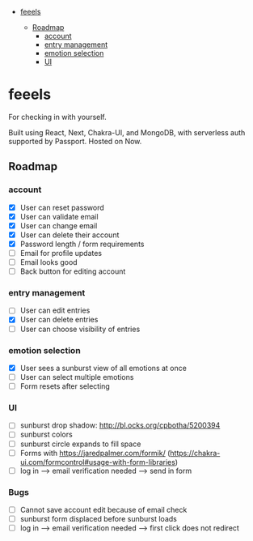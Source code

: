 - [feeels](#feeels)

  - [Roadmap](#roadmap)
    - [account](#account)
    - [entry management](#entry-management)
    - [emotion selection](#emotion-selection)
    - [UI](#ui)

# feeels

For checking in with yourself.

Built using React, Next, Chakra-UI, and MongoDB, with serverless auth supported by Passport. Hosted on Now.

## Roadmap

### account

- [x] User can reset password
- [x] User can validate email
- [x] User can change email
- [x] User can delete their account
- [x] Password length / form requirements
- [ ] Email for profile updates
- [ ] Email looks good
- [ ] Back button for editing account

### entry management

- [ ] User can edit entries
- [x] User can delete entries
- [ ] User can choose visibility of entries

### emotion selection

- [x] User sees a sunburst view of all emotions at once
- [ ] User can select multiple emotions
- [ ] Form resets after selecting

### UI

- [ ] sunburst drop shadow: http://bl.ocks.org/cpbotha/5200394
- [ ] sunburst colors
- [ ] sunburst circle expands to fill space
- [ ] Forms with https://jaredpalmer.com/formik/ (https://chakra-ui.com/formcontrol#usage-with-form-libraries)
- [ ] log in --> email verification needed --> send in form

### Bugs

- [ ] Cannot save account edit because of email check
- [ ] sunburst form displaced before sunburst loads
- [ ] log in --> email verification needed --> first click does not redirect
